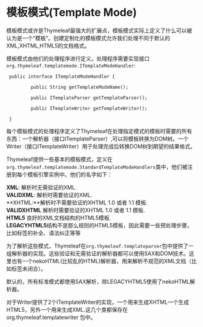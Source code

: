 # 模板模式(Template Mode)

模板模式或许是Thymeleaf最强大的扩展点，模板模式实际上定义了什么可以被认为是一个“模板”。创建定制化的模板模式允许我们处理不同于默认的XML,XHTML,HTML5的文档格式。

模板模式由他们的处理程序进行定义。处理程序需要实现接口```org.thymeleaf.templatemode.ITemplateModeHandler```:

     public interface ITemplateModeHandler {

             public String getTemplateModeName();

             public ITemplateParser getTemplateParser();

             public ITemplateWriter getTemplateWriter();

     }

每个模板模式的处理程序定义了Thymeleaf在处理指定模式的模板时需要的所有东西：一个解析器（接口ITemplateParser）,可以将模板转换为DOM树。一个Writer（接口ITemplateWriter）用于处理完成后转换DOM树到期望的结果格式。

Thymeleaf提供一些基本的模板模式，定义在```org.thymeleaf.templatemode.StandardTemplateModeHandlers```类中，他们被注册到每个模板引擎实例中。他们的名字如下：

**XML**: 解析时无需验证的XML.  
**VALIDXML**: 解析时需要验证的XML.   
**XHTML:**解析时不需要验证的XHTML 1.0 或者 1.1 模板.  
**VALIDXHTML** 解析时需要验证的XHTML 1.0 或者 1.1 模板.    
**HTML5** 良好的XML文档结构的HTML5模板.  
**LEGACYHTML5**结构不是那么规则的HTML5模板，因此需要一些预处理步骤，比如标签的补全、语法纠正等等   

为了解析这些模式，Thymeleaf在``` org.thymeleaf.templateparser ```包中提供了一组解析器的实现。这些验证和无需验证的解析器都可以使用SAX和DOM技术。这里也有一个nekoHTML(比较乱的HTML)解析器，用来解析不规范的XML文档（比如标签未闭合）。

默认的，所有标准模式都使用SAX解析，除LEGACYHTML5使用了nekoHTML解析器。

对于Writer提供了2个ITemplateWriter的实现，一个用来生成XHTML一个生成HTML5，另外一个用来生成XML.这几个类都保存在 org.thymeleaf.templatewriter 包中。
